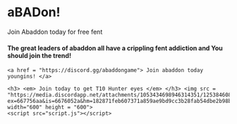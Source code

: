 <!DOCTYPE html>
<html>
  <head>
    <title>aBADon</title>
    <link rel="stylesheet" href="style.css" />
  </head>
  <body>
    <h1>aBADon!</h1>
    <p>Join Abaddon today for free fent</p>
    <h4>The great leaders of abaddon all have a crippling fent addiction and You should join the trend!</h4>

    <a href = "https://discord.gg/abaddongame"> Join abaddon today youngins! </a>

    <h3> <em> Join today to get T10 Hunter eyes </em> </h3> <img src = "https://media.discordapp.net/attachments/1053434698946314351/1253846085970169876/image.png?ex=667756aa&is=6676052a&hm=182871feb607371a859ae9bd9cc3b28fab54dbe2b98bb37c91e269d0e1913f18&=&format=webp&quality=lossless&width=386&height=700" width="600" height = "600"> 
    <script src="script.js"></script>
  </body>
</html>
